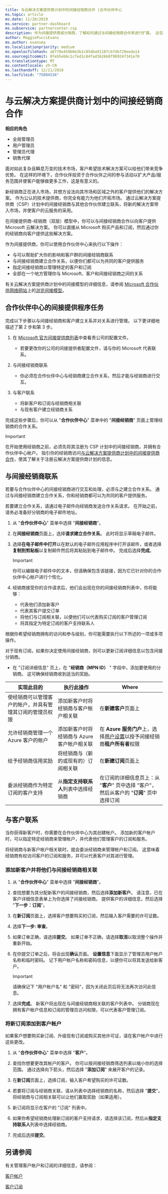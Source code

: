 ```yaml
---
title: 与云解决方案提供商计划中的间接经销商合作 |合作伙伴中心
ms.topic: article
ms.date: 11/20/2019
ms.service: partner-dashboard
ms.subservice: partnercenter-csp
description: 作为间接提供商或分销商，了解如何通过与间接经销商合作来进行扩展。 这包括你可以在合作伙伴中心执行的任务。
author: MaggiePucciEvans
ms.author: evansma
ms.localizationpriority: medium
ms.openlocfilehash: a6770e459b0e3b1c05dba91107cbfdb729eeda14
ms.sourcegitcommit: 07eb5eb6c1cfed1c84fad3626b8f989247341e70
ms.translationtype: MT
ms.contentlocale: zh-CN
ms.lasthandoff: 12/11/2019
ms.locfileid: "75004536"
---
```

# <a name="partner-with-indirect-resellers-in-the-cloud-solution-provider-program"></a>与云解决方案提供商计划中的间接经销商合作

**相应的角色**
-   全局管理员
-   用户管理员
-   管理员代理
-   销售代理

面对如此复杂且瞬息万变的技术市场，客户希望技术解决方案可以给他们带来竞争优势。 在这样的环境下，合作伙伴投资于合作伙伴之间的参与活动以扩大产品/服务范围并使客户能够做更多工作，这是有意义的。

新经销商正在进入市场，并想方设法向其市场和区域之外的客户提供他们的解决方案。 作为公认的技术提供商，你完全有能力为他们开拓市场。 通过云解决方案提供商（CSP）计划中的间接经销商与其他合作伙伴建立联系，将新的解决方案带入市场，并使客户的云服务的采用。

在间接提供商-经销商（双层）模型中，你可以与间接经销商合作以向客户提供 Microsoft 云解决方案。 你可以直接从 Microsoft 购买产品和订阅，然后通过你的经销商向客户提供这些解决方案。 

作为间接提供商，你可以使用合作伙伴中心来执行以下操作：

-   与可以帮助扩大你的影响和客户群的间接经销商联系
-   与间接经销商建立合作关系，以便你们都可以为共同的客户提供服务
-   指定间接经销商以管理特定的客户和订阅 
-   全部在一个地方管理你与 Microsoft、客户和间接经销商之间的关系

有关云解决方案提供商计划中的间接模型的详细信息，请参阅 [Microsoft 合作伙伴网络网站]( https://partner.microsoft.com)上的[浏览间接模型](https://partner.microsoft.com/cloud-solution-provider/indirect)。 

## <a name="indirect-provider-tasks-in-the-partner-center"></a>合作伙伴中心的间接提供程序任务

完成以下步骤以与间接经销商和客户建立关系并对关系进行管理。 以下更详细地描述了第 2 步和第 3 步。

1.  在 [Microsoft 官方间接提供商列表](https://partnercenter.microsoft.com/partner/find-a-provider)中查看贵公司的配置文件。 

    -   若要更改你的公司的间接提供者配置文件，请与你的 Microsoft 代表联系。<br>

2.  与间接经销商联系

    - 你必须在合作伙伴中心与经销商建立合作关系，然后才能与经销商进行交互。 <br>

3.  与客户联系

    - 将新客户和订阅与经销商相关联
    - 与现有客户建立经销商关系 <br>

完成这些步骤后，你可以从 "**合作伙伴中心**" 菜单中的 "**间接经销商**" 页面上管理经销商的合作关系。

> [!IMPORTANT]   
> 在开始使用经销商之前，必须先将其注册为 CSP 计划中的间接经销商，并拥有合作伙伴中心帐户。 指引你的经销商访问[与云解决方案提供商计划中的间接提供商合作](https://msdn.microsoft.com/partner-center/indirect-reseller-tasks-in-partner-center.md)，使其了解关于注册云解决方案提供商计划的信息。 

## <a name="connect-with-indirect-resellers"></a>与间接经销商联系

若要与合作伙伴中心的间接经销商进行交互和处理，必须与之建立合作关系。 通过与间接经销商建立合作关系，你和经销商都可以为共同的客户提供服务。

若要建立合作关系，请通过电子邮件向经销商发送合作关系请求。 在开始之前，请务必准备好分销商的电子邮件地址。 

1. 从 "**合作伙伴中心**" 菜单中选择 "**间接经销商**"。 

2. 在**间接经销商**页面上，选择**请求建立合作关系**。 此时将显示草稿电子邮件。

3. 选择**在电子邮件中打开**以在默认的电子邮件应用程序中打开该邮件，或者选择**复制到剪贴板**以复制邮件然后将其粘贴到电子邮件中。 完成后选择**完成**。
    > [!IMPORTANT]  
    >  你可以编辑电子邮件中的文本，但请确保包含该链接，因为它已针对你的合作伙伴中心帐户进行个性化。

4. 经销商接受你的合作请求后，他们会出现在你的间接经销商列表中，你将能够： 

    -   代表他们添加新客户
    -   代表其客户提交订单 
    -   将他们与订阅相关联，以便他们可以代表购买订阅的客户管理订阅
    -   将其指定为特定订阅的客户支持联系人

根据你希望经销商拥有的访问和参与级别，你可能需要执行以下所述的一项或多项操作。

对于现有订阅，如果你决定使用间接经销商，则可以更新订阅详细信息以包含间接分销商。

- 在 "订阅详细信息" 页上，在 "**经销商（MPN ID）** " 字段中，添加要使用的分销商。 这可确保经销商收到适当的奖励。

| **实现此目的** | **执行此操作** | **Where** |
|   ------------------   |   -------   |   -----   |
| 使经销商可以管理客户的帐户，并具有管理其订阅的管理员权限 | 添加新客户时将经销商与客户帐户相关联 | 在**新建客户**页面上 |
|允许经销商管理一个 Azure 客户的帐户|添加新客户时将经销商与 Azure 客户帐户相关联|在 **Azure 服务门户**上，选择[用户设置](https://aad.portal.azure.com/#blade/Microsoft_AAD_IAM/UsersManagementMenuBlade/UserSettings)以授予间接经销商**租户所有者**权限|
| 给予经销商信用奖励 | 将经销商与（新的或现有的）订阅相关联 | 在**新建订阅**页面上 |
| 委派经销商作为特定订阅的客户支持 | 从**指定支持联系人**列表中选择经销商 | 在订阅的详细信息页上：从 "**客户**" 页中选择 "客户"，然后从客户的 "**订阅**" 页中选择订阅 |










































## <a name="connect-with-customers"></a>与客户联系

当你获得新客户时，你需要在合作伙伴中心为其创建帐户。 添加新的客户帐户时，可以指定特定经销商来管理帐户，并代表他们管理客户的订阅和服务。 

将经销商与新客户帐户相关联时，就会委派经销商来管理帐户和订阅。 这意味着经销商有权访问客户的订阅和服务，并可以代表客户对其进行管理。

### <a name="add-new-customers-and-associate-them-with-indirect-resellers"></a>添加新客户并将他们与间接经销商相关联

1.  从 "**合作伙伴中心**" 菜单中选择 "**间接经销商**"。 

2.  查找想要为其分配新客户的间接经销商，然后选择**添加新客户**。 请注意，已在客户详细信息表单上为你选择了间接经销商。 提供客户的详细信息，然后选择 "**下一步：订阅**"。 
3.  在**新订阅**页面上，选择客户想要购买的订阅，然后输入客户需要的许可证数。 

4.  选择**下一步: 审查**。

5.  如果订单正确，请选择**提交**。 如果订单不正确，请选择**取消**以取消整个操作并重新开始。

6.  在你提交订单之后，将会出现**确认**页面。 **设置信息**下面显示了管理员用户帐户名称和临时密码。 记下用户帐户名称和密码信息，以便你可以将其发送给新客户。 
    > [!IMPORTANT]  
    > 请确保记下 "用户帐户名" 和 "密码"，因为关闭此页后将无法再次访问此信息。

7.  选择**完成**。 新客户将出现在与间接经销商相关联的客户列表中。 分销商现在拥有客户帐户信息和订阅的管理员访问权限，可以代表客户管理订阅。

### <a name="add-new-subscriptions-to-customer-accounts"></a>将新订阅添加到客户帐户

如果客户想要购买新订阅、升级现有订阅或购买其他许可证，请在客户帐户中进行这些更改。 

1.  从 "**合作伙伴中心**" 菜单中选择 "**客户**"。 

2.  查找你想要更改其帐户的客户。 你可以按间接经销商筛选列表以缩小你的选择范围。 通过选择向下箭头，然后选择 "**添加订阅**" 来展开客户的记录。

3.  在**新订阅**页面上，选择订阅，输入客户希望购买的许可证数。 

4.  若要将订阅与经销商关联，请从列表中选择经销商的名称，然后选择 "**提交**"。 将经销商与订阅相关联可以让他们赢取奖励（如果适用）。

5.  新订阅将显示在客户的 "订阅" 列表中。 

6.  如果你希望经销商处理新订阅的客户支持请求，请选择该订阅，然后从**指定支持联系人**列表中选择经销商。

7.  完成后选择**提交**。 

## <a name="see-also"></a>另请参阅

有关管理客户帐户和订阅的详细信息，请参阅：

[客户帐户](customer-accounts.md)

[客户订阅](customer-subscriptions.md)







